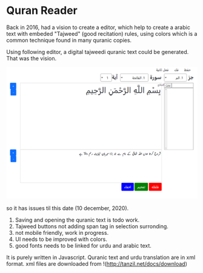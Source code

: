 # Quran Reader 
Back in 2016, had a vision to create a editor, which help to create a arabic text with embeded "Tajweed" (good recitation) rules, using colors which is a common technique found in many quranic copies.

Using following editor, a digital tajweedi quranic text could be generated. That was the vision.

![Alt text](/screenshot.PNG?raw=true "Optional Title")

so it has issues til this date (10 december, 2020).
  1. Saving and opening the quranic text is todo work.
  2. Tajweed buttons not adding span tag in selection surronding.
  3. not mobile friendly, work in progress.
  4. UI needs to be improved with colors.
  5. good fonts needs to be linked for urdu and arabic text.

It is purely written in Javascript.
Quranic text and urdu translation are in xml format.
xml files are downloaded from 
!(http://tanzil.net/docs/download)
